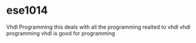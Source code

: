 # ese1014
Vhdl Programming
this deals with all the programming realted to vhdl
vhdl programming
vhdl is good for programming
